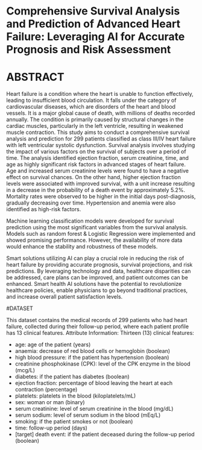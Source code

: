 # Comprehensive Survival Analysis and Prediction of Advanced Heart Failure: Leveraging AI for Accurate Prognosis and Risk Assessment
# ABSTRACT
Heart failure is a condition where the heart is unable to function effectively, leading to insufficient blood circulation. It falls under the category of cardiovascular diseases, which are disorders of the heart and blood vessels. It is a major global cause of death, with millions of deaths recorded annually. The condition is primarily caused by structural changes in the cardiac muscles, particularly in the left ventricle, resulting in weakened muscle contraction.
This study aims to conduct a comprehensive survival analysis and prediction for 299 patients classified as class III/IV heart failure with left ventricular systolic dysfunction. Survival analysis involves studying the impact of various factors on the survival of subjects over a period of time. 
The analysis identified ejection fraction, serum creatinine, time, and age as highly significant risk factors in advanced stages of heart failure. Age and increased serum creatinine levels were found to have a negative effect on survival chances. On the other hand, higher ejection fraction levels were associated with improved survival, with a unit increase resulting in a decrease in the probability of a death event by approximately 5.2%. Mortality rates were observed to be higher in the initial days post-diagnosis, gradually decreasing over time. Hypertension and anemia were also identified as high-risk factors.

Machine learning classification models were developed for survival prediction using the most significant variables from the survival analysis. Models such as random forest & Logistic Regression were implemented and showed promising performance. However, the availability of more data would enhance the stability and robustness of these models.

Smart solutions utilizing AI can play a crucial role in reducing the risk of heart failure by providing accurate prognosis, survival projections, and risk predictions. By leveraging technology and data, healthcare disparities can be addressed, care plans can be improved, and patient outcomes can be enhanced. Smart health AI solutions have the potential to revolutionize healthcare policies, enable physicians to go beyond traditional practices, and increase overall patient satisfaction levels.

#DATASET

This dataset contains the medical records of 299 patients who had heart failure, collected during their follow-up period, where each patient profile has 13 clinical features.
Attribute Information:
Thirteen (13) clinical features:

- age: age of the patient (years)
- anaemia: decrease of red blood cells or hemoglobin (boolean)
- high blood pressure: if the patient has hypertension (boolean)
- creatinine phosphokinase (CPK): level of the CPK enzyme in the blood (mcg/L)
- diabetes: if the patient has diabetes (boolean)
- ejection fraction: percentage of blood leaving the heart at each contraction (percentage)
- platelets: platelets in the blood (kiloplatelets/mL)
- sex: woman or man (binary)
- serum creatinine: level of serum creatinine in the blood (mg/dL)
- serum sodium: level of serum sodium in the blood (mEq/L)
- smoking: if the patient smokes or not (boolean)
- time: follow-up period (days)
- [target] death event: if the patient deceased during the follow-up period (boolean)
